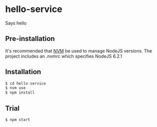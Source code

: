 # hello-service

Says hello

## Pre-installation

It's recommended that [NVM](https://github.com/creationix/nvm) be used to manage NodeJS versions.
The project includes an .nvmrc which specifies NodeJS 6.2.1

## Installation

```javascript
$ cd hello-service
$ nvm use
$ npm install
```

## Trial

```shell
$ npm start
```
